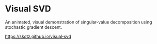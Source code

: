 # Visual SVD

An animated, visual demonstration of singular-value decomposition using stochastic gradient descent.

https://skotz.github.io/visual-svd